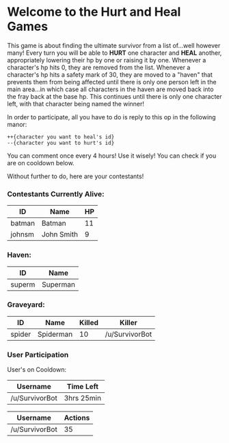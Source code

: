 # Welcome to the Hurt and Heal Games

This game is about finding the ultimate survivor from a list of...well however
many! Every turn you will be able to **HURT** one character and **HEAL** another,
appropriately lowering their hp by one or raising it by one. Whenever a character's
hp hits 0, they are removed from the list. Whenever a character's hp hits a
safety mark of 30, they are moved to a "haven" that prevents them from being
affected until there is only one person left in the main area...in which case all characters
in the haven are moved back into the fray back at the base hp. This continues
until there is only one character left, with that character being named
the winner!

In order to participate, all you have to do is reply to this op in the following
manor:

```
++{character you want to heal's id}
--{character you want to hurt's id}
```

You can comment once every 4 hours! Use it wisely! You can check if you are on
cooldown below.

Without further to do, here are your contestants!

### Contestants Currently Alive:

|ID|Name|HP|
|--|----|--|
|batman|Batman|11|
|johnsm|John Smith|9|


### Haven:
|ID|Name|
|--|----|
|superm|Superman|

### Graveyard:
|ID|Name|Killed|Killer|
|--|----|------|------|
|spider|Spiderman|10|/u/SurvivorBot|


### User Participation

User's on Cooldown:

|Username|Time Left|
|--------|---------|
|/u/SurvivorBot| 3hrs 25min|


|Username|Actions|
|--------|-------|
|/u/SurvivorBot|35

